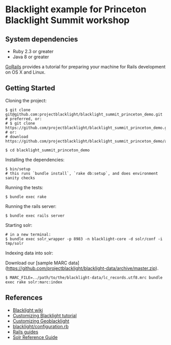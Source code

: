 # Blacklight example for Princeton Blacklight Summit workshop

## System dependencies

* Ruby 2.3 or greater
* Java 8 or greater

[GoRails](https://gorails.com/setup/) provides a tutorial for preparing your machine for Rails development on OS X and Linux.

## Getting Started

Cloning the project:

```console
$ git clone git@github.com:projectblacklight/blacklight_summit_princeton_demo.git # preferred, or:
# $ git clone https://github.com/projectblacklight/blacklight_summit_princeton_demo.git # or:
# download https://github.com/projectblacklight/blacklight_summit_princeton_demo/archive/master.zip

$ cd blacklight_summit_princeton_demo
```

Installing the dependencies:

```
$ bin/setup
# this runs `bundle install`, `rake db:setup`, and does environment sanity checks
```

Running the tests:

```console
$ bundle exec rake
```

Running the rails server:

```console
$ bundle exec rails server
```

Starting solr:

```console
# in a new terminal:
$ bundle exec solr_wrapper -p 8983 -n blacklight-core -d solr/conf -i tmp/solr
```

Indexing data into solr:

Download our [sample MARC data] (https://github.com/projectblacklight/blacklight-data/archive/master.zip).

```console
$ MARC_FILE=../path/to/the/blacklight-data/lc_records.utf8.mrc bundle exec rake solr:marc:index
```

## References

* [Blacklight wiki](https://github.com/projectblacklight/blacklight/wiki)
* [Customizing Blacklight tutorial](http://jessiekeck.com/customizing-blacklight)
* [Customizing Geoblacklight](http://geoblacklight.org/tutorial/2015/02/09/customize-your-application.html)
* [blacklight/configuration.rb](https://github.com/projectblacklight/blacklight/blob/master/lib/blacklight/configuration.rb)
* [Rails guides](http://guides.rubyonrails.org/)
* [Solr Reference Guide](https://cwiki.apache.org/confluence/display/solr/Apache+Solr+Reference+Guide)
